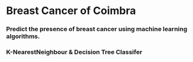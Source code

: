 # Breast Cancer of Coimbra
### Predict the presence of breast cancer using machine learning algorithms.
### K-NearestNeighbour & Decision Tree Classifer
